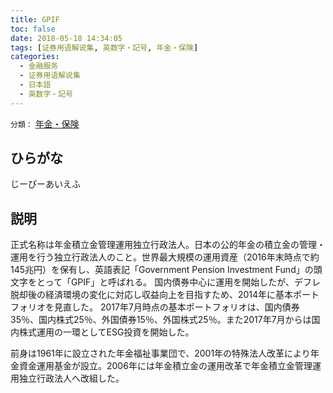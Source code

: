 ```yaml
---
title: GPIF
toc: false
date: 2018-05-18 14:34:05
tags: [证券用语解说集, 英数字・記号, 年金・保険]
categories:
  - 金融服务
  - 证券用语解说集
  - 日本語
  - 英数字・記号
---
```


`分類：` [年金・保険](/tags/年金・保険/)

## ひらがな

じーぴーあいえふ

## 説明

正式名称は年金積立金管理運用独立行政法人。日本の公的年金の積立金の管理・運用を行う独立行政法人のこと。世界最大規模の運用資産（2016年末時点で約145兆円）を保有し、英語表記「Government Pension Investment Fund」の頭文字をとって「GPIF」と呼ばれる。 国内債券中心に運用を開始したが、デフレ脱却後の経済環境の変化に対応し収益向上を目指すため、2014年に基本ポートフォリオを見直した。 2017年7月時点の基本ポートフォリオは、国内債券35％、国内株式25％、外国債券15％、外国株式25％。また2017年7月からは国内株式運用の一環としてESG投資を開始した。

前身は1961年に設立された年金福祉事業団で、2001年の特殊法人改革により年金資金運用基金が設立。2006年には年金積立金の運用改革で年金積立金管理運用独立行政法人へ改組した。
